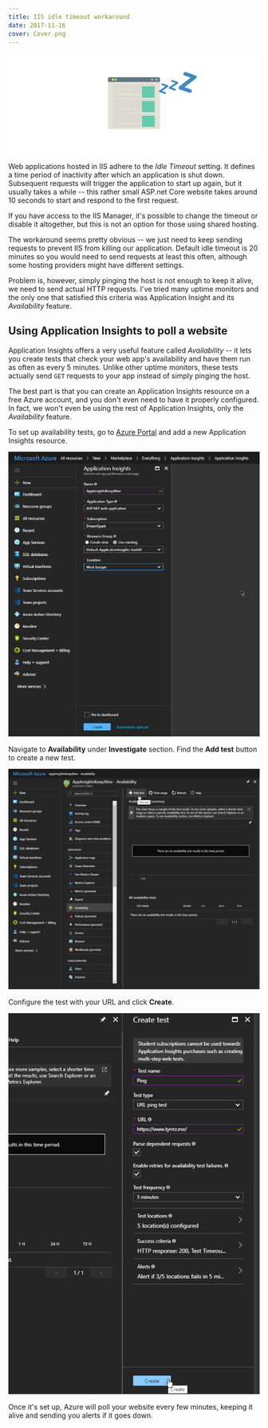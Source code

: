 ```yaml
---
title: IIS idle timeout workaround
date: 2017-11-16
cover: Cover.png
---
```


![cover](Cover.png)

Web applications hosted in IIS adhere to the _Idle Timeout_ setting. It defines a time period of inactivity after which an application is shut down. Subsequent requests will trigger the application to start up again, but it usually takes a while -- this rather small ASP.net Core website takes around 10 seconds to start and respond to the first request.

If you have access to the IIS Manager, it's possible to change the timeout or disable it altogether, but this is not an option for those using shared hosting.

The workaround seems pretty obvious -- we just need to keep sending requests to prevent IIS from killing our application. Default idle timeout is 20 minutes so you would need to send requests at least this often, although some hosting providers might have different settings.

Problem is, however, simply pinging the host is not enough to keep it alive, we need to send actual HTTP requests. I've tried many uptime monitors and the only one that satisfied this criteria was Application Insight and its _Availability_ feature.

## Using Application Insights to poll a website

Application Insights offers a very useful feature called _Availability_ -- it lets you create tests that check your web app's availability and have them run as often as every 5 minutes. Unlike other uptime monitors, these tests actually send `GET` requests to your app instead of simply pinging the host.

The best part is that you can create an Application Insights resource on a free Azure account, and you don't even need to have it properly configured. In fact, we won't even be using the rest of Application Insights, only the _Availability_ feature.

To set up availability tests, go to [Azure Portal](https://portal.azure.com/) and add a new Application Insights resource.

![create new resource](Step1.png)

Navigate to **Availability** under **Investigate** section. Find the **Add test** button to create a new test.

![add test](Step2.png)

Configure the test with your URL and click **Create**.

![configure test](Step3.png)

Once it's set up, Azure will poll your website every few minutes, keeping it alive and sending you alerts if it goes down.
